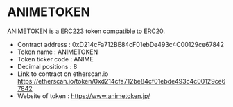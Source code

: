 # ANIMETOKEN
ANIMETOKEN is a ERC223 token compatible to ERC20.
- Contract address : 0xD214cFa712BE84cF01ebDe493c4C00129ce67842
- Token name : ANIMETOKEN
- Token ticker code : ANIME
- Decimal positions : 8
- Link to contract on etherscan.io https://etherscan.io/token/0xd214cfa712be84cf01ebde493c4c00129ce67842
- Website of token : https://www.animetoken.jp/
